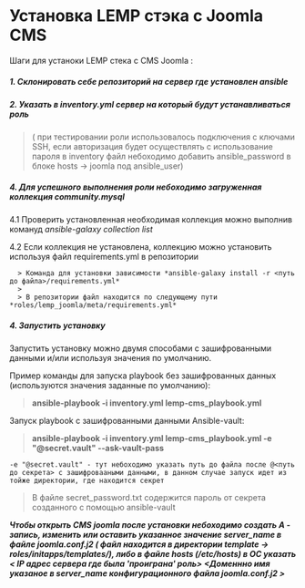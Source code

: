 # Установка LEMP стэка с Joomla CMS 

Шаги для устаноки LEMP стека с CMS Joomla :

##### 1. Склонировать себе репозиторий на сервер где установлен ansible
##### 2. Указать в inventory.yml сервер на который будут устанавливаться роль
   
  >( при тестировании роли использовалось подключения с ключами SSH,
   если авторизация будет осуществлять с использование пароля в inventory файл небоходимо добавить ansible_password в блоке hosts -> joomla под ansible_user)

##### 4. Для успешного выполнения роли небоходимо загруженная коллекция community.mysql
   
   4.1 Проверить установленная необходимая коллекция можно выполнив комануд *_ansible-galaxy collection list_*

   4.2 Если коллекция не установлена, коллекцию можно установить используя файл requirements.yml в репозитории

      > Команда для установки зависимости *ansible-galaxy install -r <путь до файла>/requirements.yml*
      > 
      > В репозитории файл находится по следующему пути *roles/lemp_joomla/meta/requirements.yml*
   
   
##### 4. Запустить установку

   Запустить установку можно двумя способами с зашифрованными данными и/или используя значения по умолчанию.

   Пример команды для запуска playbook без зашифрованных данных (используются значения заданные по умолчанию):

   >  **ansible-playbook -i inventory.yml lemp-cms_playbook.yml**


   Запуск playbook с зашифрованными данными Ansible-vault:

   >  **ansible-playbook -i inventory.yml lemp-cms_playbook.yml  -e "@secret.vault" --ask-vault-pass**
   
    -e "@secret.vault" - тут небоходимо указать путь до файла после @<путь до секрета> с зашифровааными данными, в данном случае запуск идет из тойже директории, где находится секрет 


   > В файле secret_password.txt содержится пароль от секрета созданного с помощью ansible-vault
   




*_**Чтобы открыть CMS joomla после установки небоходимо создать A - запись, изменить или оставить указанное значение server_name в файле joomla.conf.j2 ( файл находится в директории template -> roles/initapps/templates/),
либо в файле hosts (/etc/hosts) в ОС указать < IP адрес сервера где была 'проиграна' роль> <Доменнно имя указаное в server_name конфигурационного файла joomla.conf.j2 >**_*
